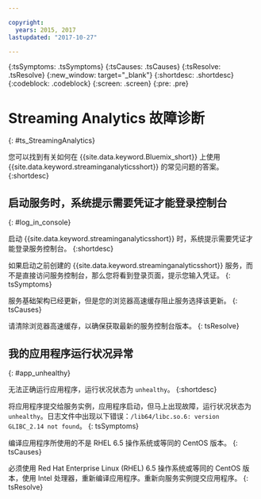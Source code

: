 ```yaml
---

copyright:
  years: 2015, 2017
lastupdated: "2017-10-27"

---
```


<!-- Attribute definitions -->
{:tsSymptoms: .tsSymptoms}
{:tsCauses: .tsCauses}
{:tsResolve: .tsResolve}
{:new_window: target="_blank"}
{:shortdesc: .shortdesc}
{:codeblock: .codeblock}
{:screen: .screen}
{:pre: .pre}

# Streaming Analytics 故障诊断
{: #ts_StreamingAnalytics}

您可以找到有关如何在 {{site.data.keyword.Bluemix_short}} 上使用 {{site.data.keyword.streaminganalyticsshort}} 的常见问题的答案。
{:shortdesc}

## 启动服务时，系统提示需要凭证才能登录控制台
{: #log_in_console}

启动 {{site.data.keyword.streaminganalyticsshort}} 时，系统提示需要凭证才能登录服务控制台。
{:shortdesc}

如果启动之前创建的 {{site.data.keyword.streaminganalyticsshort}} 服务，而不是直接访问服务控制台，那么您将看到登录页面，提示您输入凭证。
{: tsSymptoms}

服务基础架构已经更新，但是您的浏览器高速缓存阻止服务选择该更新。
{: tsCauses}

请清除浏览器高速缓存，以确保获取最新的服务控制台版本。
{: tsResolve}

## 我的应用程序运行状况异常
{: #app_unhealthy}

无法正确运行应用程序，运行状况状态为 `unhealthy`。
{:shortdesc}

将应用程序提交给服务实例，应用程序启动，但马上出现故障，运行状况状态为 `unhealthy`。日志文件中出现以下错误：`/lib64/libc.so.6: version GLIBC_2.14 not found`。
{: tsSymptoms}

编译应用程序所使用的不是 RHEL 6.5 操作系统或等同的 CentOS 版本。
{: tsCauses}

必须使用 Red Hat Enterprise Linux (RHEL) 6.5 操作系统或等同的 CentOS 版本，使用 Intel 处理器，重新编译应用程序。重新向服务实例提交应用程序。
{: tsResolve}
